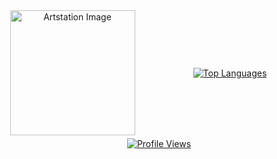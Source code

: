 <div style="display: flex; flex-wrap: wrap; justify-content: space-around; align-items: center;">


  <!-- Artstation image (always centered) -->
  <div style="flex: 1 1 200px; text-align: center; margin: 0;">
    <a href="https://www.artstation.com/artwork/r9neD5">
      <img src="https://cdnb.artstation.com/p/assets/images/images/052/142/157/original/johan-cediel-rodriguez-pixel-artv2exp.gif?1659037637" alt="Artstation Image" width="200"/>
    </a>
  </div>

  <!-- Right GitHub readme stats -->
  <div style="flex: 1 1 250px; text-align: center; margin: 0;">
    <a href="https://github.com/anuraghazra/github-readme-stats">
      <img src="https://github-readme-stats.vercel.app/api/top-langs/?username=Zimrahin&amp;layout=compact&amp;theme=transparent&amp;hide_border=true&amp;disable_animations=true" alt="Top Languages" />
    </a>
  </div>
</div>

<!-- Profile views always centered at the bottom -->
<div style="text-align: center; margin-top: 5px;">
  <a href="https://youtu.be/dQw4w9WgXcQ">
    <img src="https://komarev.com/ghpvc/?username=Zimrahin&amp;label=Profile%20views&amp;color=006aff&amp;style=flat-square" alt="Profile Views" title="GitHub Profile Views"/>
  </a>
</div>
